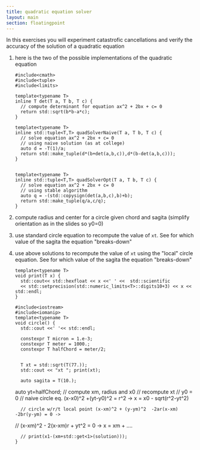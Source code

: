 ```yaml
---
title: quadratic equation solver
layout: main
section: floatingpoint
---
```


In this exercises you will experiment catastrofic cancellations and verify the accuracy of the solution of a quadratic equation

1. here is the two of the possible implementations of the quadratic equation

       #include<cmath>
       #include<tuple>
       #include<limits>
       
       template<typename T>
       inline T det(T a, T b, T c) {
         // compute determinant for equation ax^2 + 2bx + c= 0
         return std::sqrt(b*b-a*c);
       }

       template<typename T>
       inline std::tuple<T,T> quadSolverNaive(T a, T b, T c) {
         // solve equation ax^2 + 2bx + c= 0
         // using naive solution (as at college)
         auto d = -T(1)/a;
         return std::make_tuple(d*(b+det(a,b,c)),d*(b-det(a,b,c)));  
       }


       template<typename T>
       inline std::tuple<T,T> quadSolverOpt(T a, T b, T c) {
         // solve equation ax^2 + 2bx + c= 0
         // using stable algorithm
         auto q = -(std::copysign(det(a,b,c),b)+b);
         return std::make_tuple(q/a,c/q);
       }


2. compute radius and center for a circle given chord and sagita (simplify orientation as in the slides so y0=0)
3. use standard circle equation to recompute the value of `xt`. See for which value of the sagita the equation "breaks-down"
4. use above solutions to recompute the value of `xt` using the "local" circle equation. See for which value of the sagita the equation "breaks-down"

       template<typename T> 
       void print(T x) {
         std::cout<< std::hexfloat << x <<' ' <<  std::scientific
         << std::setprecision(std::numeric_limits<T>::digits10+3) << x << std::endl;
       }

       #include<iostream>
       #include<iomanip>
       template<typename T>
       void circle() {
         std::cout <<' '<< std::endl;

         constexpr T micron = 1.e-3;
         constexpr T meter = 1000.;
         constexpr T halfChord = meter/2;

  
         T xt = std::sqrt(T(77.));
         std::cout << "xt "; print(xt);

         auto sagita = T(10.);
	 auto yt=halfChord;
	 // compute xm, radius and x0
	 // recompute xt
	 // y0 = 0
	 // naive circle eq. (x-x0)^2 +(yt-y0)^2 = r^2 ->  x = x0 - sqrt(r^2-yt^2)

         // circle w/r/t local point (x-xm)^2 + (y-ym)^2  -2ar(x-xm) -2br(y-ym) = 0 ->
	 // (x-xm)^2  - 2(x-xm)r + yt^2  = 0  -> x = xm + ....

         // print(x1-(xm+std::get<1>(solution)));
       }

